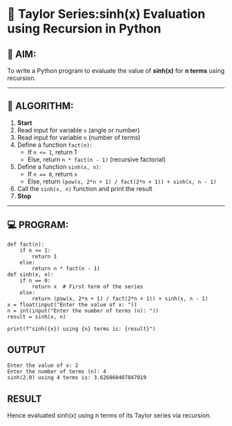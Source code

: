 # 📐 Taylor Series:sinh(x) Evaluation using Recursion in Python

## 🎯 AIM:
To write a Python program to evaluate the value of **sinh(x)** for **n terms** using recursion.

---

## 🧠 ALGORITHM:

1. **Start**
2. Read input for variable `x` (angle or number)
3. Read input for variable `n` (number of terms)
4. Define a function `fact(n)`:
   - If `n <= 1`, return 1
   - Else, return `n * fact(n - 1)` (recursive factorial)
5. Define a function `sinh(x, n)`:
   - If `n == 0`, return `x`
   - Else, return `(pow(x, 2*n + 1) / fact(2*n + 1)) + sinh(x, n - 1)`
6. Call the `sinh(x, n)` function and print the result
7. **Stop**

---

## 💻 PROGRAM:
```
def fact(n):
    if n <= 1:
        return 1
    else:
        return n * fact(n - 1)
def sinh(x, n):
    if n == 0:
        return x  # First term of the series
    else:
        return (pow(x, 2*n + 1) / fact(2*n + 1)) + sinh(x, n - 1)
x = float(input("Enter the value of x: "))
n = int(input("Enter the number of terms (n): "))
result = sinh(x, n)

print(f"sinh({x}) using {n} terms is: {result}")

```
## OUTPUT
```
Enter the value of x: 2
Enter the number of terms (n): 4
sinh(2.0) using 4 terms is: 3.626860407847019
```
## RESULT
Hence evaluated sinh(x) using n terms of its Taylor series via recursion.
